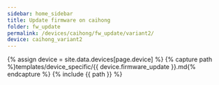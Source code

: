 ```yaml
---
sidebar: home_sidebar
title: Update firmware on caihong
folder: fw_update
permalink: /devices/caihong/fw_update/variant2/
device: caihong_variant2
---
```

{% assign device = site.data.devices[page.device] %}
{% capture path %}templates/device_specific/{{ device.firmware_update }}.md{% endcapture %}
{% include {{ path }} %}
